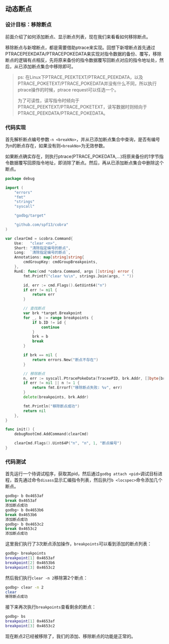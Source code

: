 ## 动态断点

### 设计目标：移除断点

前面介绍了如何添加断点、显示断点列表，现在我们来看看如何移除断点。

移除断点与新增断点，都是需要借助ptrace来实现。回想下新增断点首先通过PTRACEPEEKDATA/PTRACEPOKEDATA来实现对指令数据的备份、覆写，移除断点的逻辑有点相反，先将原来备份的指令数据覆写回断点对应的指令地址处，然后，从已添加断点集合中移除即可。

>   ps: 在Linux下PTRACE_PEEKTEXT/PTRACE_PEEKDATA，以及PTRACE_POKETEXT/PTRACE_POKEDATA并没有什么不同，所以执行ptrace操作的时候，ptrace request可以任选一个。
>
>   为了可读性，读写指令时倾向于PTRACE_PEEKTEXT/PTRACE_POKETEXT，读写数据时则倾向于PTRACE_PEEKDATA/PTRACE_POKEDATA。

### 代码实现

首先解析断点编号参数`-n <breakNo>`，并从已添加断点集合中查询，是否有编号为n的断点存在，如果没有则`<breakNo>`为无效参数。

如果断点确实存在，则执行ptrace(PTRACE_POKEDATA,...)将原来备份的1字节指令数据覆写回原指令地址，即消除了断点。然后，再从已添加断点集合中删除这个断点。

```go
package debug

import (
	"errors"
	"fmt"
	"strings"
	"syscall"

	"godbg/target"

	"github.com/spf13/cobra"
)

var clearCmd = &cobra.Command{
	Use:   "clear <n>",
	Short: "清除指定编号的断点",
	Long:  `清除指定编号的断点`,
	Annotations: map[string]string{
		cmdGroupKey: cmdGroupBreakpoints,
	},
	RunE: func(cmd *cobra.Command, args []string) error {
		fmt.Printf("clear %s\n", strings.Join(args, " "))

		id, err := cmd.Flags().GetUint64("n")
		if err != nil {
			return err
		}

		// 查找断点
		var brk *target.Breakpoint
		for _, b := range breakpoints {
			if b.ID != id {
				continue
			}
			brk = b
			break
		}

		if brk == nil {
			return errors.New("断点不存在")
		}

		// 移除断点
		n, err := syscall.PtracePokeData(TraceePID, brk.Addr, []byte{brk.Orig})
		if err != nil || n != 1 {
			return fmt.Errorf("移除断点失败: %v", err)
		}
		delete(breakpoints, brk.Addr)

		fmt.Println("移除断点成功")
		return nil
	},
}

func init() {
	debugRootCmd.AddCommand(clearCmd)

	clearCmd.Flags().Uint64P("n", "n", 1, "断点编号")
}
```

### 代码测试

首先运行一个待调试程序，获取其pid，然后通过`godbg attach <pid>`调试目标进程，首先通过命令`disass`显示汇编指令列表，然后执行`b <locspec>`命令添加几个断点。

```bash
godbg> b 0x4653af
break 0x4653af
添加断点成功
godbg> b 0x4653b6
break 0x4653b6
添加断点成功
godbg> b 0x4653c2
break 0x4653c2
添加断点成功
```

这里我们执行了3次断点添加操作，`breakpoints`可以看到添加的断点列表：

```bash
godbg> breakpoints
breakpoint[1] 0x4653af 
breakpoint[2] 0x4653b6 
breakpoint[3] 0x4653c2 
```

然后我们执行`clear -n 2`移除第2个断点：

```bash
godbg> clear -n 2
clear 
移除断点成功
```

接下来再次执行`breakpoints`查看剩余的断点：

```bash
godbg> bs
breakpoint[1] 0x4653af 
breakpoint[3] 0x4653c2
```

现在断点2已经被移除了，我们的添加、移除断点的功能是正常的。